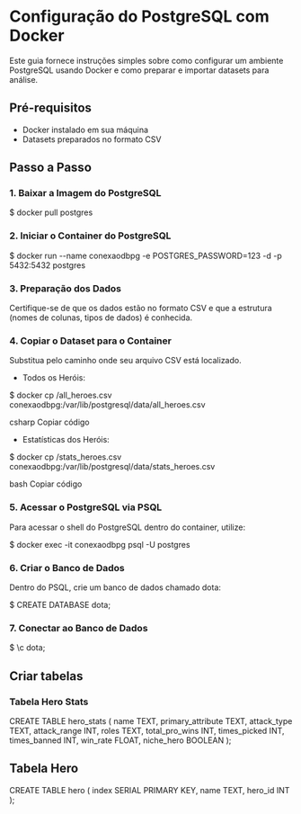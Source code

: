 # Configuração do PostgreSQL com Docker

Este guia fornece instruções simples sobre como configurar um ambiente PostgreSQL usando Docker e como preparar e importar datasets para análise.

## Pré-requisitos

- Docker instalado em sua máquina
- Datasets preparados no formato CSV

## Passo a Passo

### 1. Baixar a Imagem do PostgreSQL

$ docker pull postgres


### 2. Iniciar o Container do PostgreSQL

$ docker run --name conexaodbpg -e POSTGRES_PASSWORD=123 -d -p 5432:5432 postgres


### 3. Preparação dos Dados

Certifique-se de que os dados estão no formato CSV e que a estrutura (nomes de colunas, tipos de dados) é conhecida.

### 4. Copiar o Dataset para o Container

Substitua <caminho do arquivo> pelo caminho onde seu arquivo CSV está localizado.

- Todos os Heróis:

$ docker cp <caminho do arquivo>/all_heroes.csv conexaodbpg:/var/lib/postgresql/data/all_heroes.csv

csharp
Copiar código

- Estatísticas dos Heróis:

$ docker cp <caminho do arquivo>/stats_heroes.csv conexaodbpg:/var/lib/postgresql/data/stats_heroes.csv

bash
Copiar código

### 5. Acessar o PostgreSQL via PSQL

Para acessar o shell do PostgreSQL dentro do container, utilize:

$ docker exec -it conexaodbpg psql -U postgres


### 6. Criar o Banco de Dados

Dentro do PSQL, crie um banco de dados chamado dota:

$ CREATE DATABASE dota;

### 7. Conectar ao Banco de Dados

$ \c dota;

## Criar tabelas


### Tabela Hero Stats

CREATE TABLE hero_stats (
    name TEXT,
    primary_attribute TEXT,
    attack_type TEXT,
    attack_range INT,
    roles TEXT,
    total_pro_wins INT,
    times_picked INT,
    times_banned INT,
    win_rate FLOAT,
    niche_hero BOOLEAN
);



## Tabela Hero

CREATE TABLE hero (
    index SERIAL PRIMARY KEY,
    name TEXT,
    hero_id INT
);
